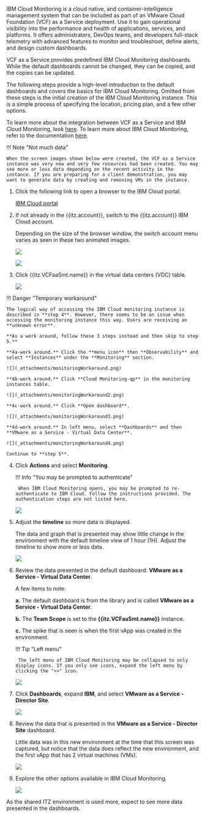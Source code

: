 IBM Cloud Monitoring is a cloud native, and container-intelligence management system that can be included as part of an VMware Cloud Foundation (VCF) as a Service deployment. Use it to gain operational visibility into the performance and health of applications, services, and platforms. It offers administrators, DevOps teams, and developers full-stack telemetry with advanced features to monitor and troubleshoot, define alerts, and design custom dashboards. 

VCF as a Service provides predefined IBM Cloud Monitoring dashboards. While the default dashboards cannot be changed, they can be copied, and the copies can be updated.

The following steps provide a high-level introduction to the default dashboards and covers the basics for IBM Cloud Monitoring. Omitted from these steps is the initial creation of the IBM Cloud Monitoring instance. This is a simple process of specifying the location, pricing plan, and a few other options.

To learn more about the integration between VCF as a Service and IBM Cloud Monitoring, look <a href="https://cloud.ibm.com/docs/vmwaresolutions?topic=vmwaresolutions-single-tenant-monitoring" target="_blank">here</a>. To learn more about IBM Cloud Monitoring, refer to the documentation <a href="https://cloud.ibm.com/docs/monitoring?topic=monitoring-getting-started" target="_blank">here</a>.

!!! Note "Not much data"

    When the screen images shown below were created, the VCF as a Service instance was very new and very few resources had been created. You may see more or less data depending on the recent activity in the instance. If you are preparing for a client demonstration, you may want to generate data by creating and removing VMs in the instance.

1. Click the following link to open a browser to the IBM Cloud portal.

    <a href="https://cloud.ibm.com/vmware/resources/vdc" target="_blank">IBM Cloud portal</a>

2. If not already in the {{itz.account}}, switch to the {{itz.account}} IBM Cloud account.

    Depending on the size of the browser window, the switch account menu varies as seen in these two animated images.

    ![](_attachments/switchAccount3.gif)

    ![](_attachments/switchAccount4.gif)

3. Click {{itz.VCFaaSmt.name}} in the virtual data centers (VDC) table.

    ![](_attachments/vcf-mt-opeartingVCDtable.png)

!!! Danger "Temporary workaround"

    The logical way of accessing the IBM Cloud monitoring instance is described in **step 4**. However, there seems to be an issue when accessing the monitoring instance this way. Users are receiving an **unknown error**.

    **As a work around, follow these 3 steps instead and then skip to step 5.**

    **4a-work around.** Click the **menu icon** then **Observability** and select **Instances** under the **Monitoring** section.

    ![](_attachments/monitoringWorkaround.png)

    **4b-work around.** Click **Cloud Monitoring-qp** in the monitoring instances table.

    ![](_attachments/monitoringWorkaround2.png)

    **4c-work around.** Click **Open dashboard**.

    ![](_attachments/monitoringWorkaround3.png)

    **4d-work around.** In left menu, select **Dashboards** and then **VMware as a Service - Virtual Data Center**.

    ![](_attachments/monitoringWorkaround4.png)

    Continue to **step 5**.

4. Click **Actions** and select **Monitoring**.

    !!! Info "You may be prompted to authenticate"

        When IBM Cloud Monitoring opens, you may be prompted to re-authenticate to IBM Cloud. Follow the instructions provided. The authentication steps are not listed here.

    ![](_attachments/ipMonitoring-Menu.png)

5. Adjust the **timeline** so more data is displayed.

    The data and graph that is presented may show little change in the environment with the default timeline view of 1 hour (1H). Adjust the timeline to show more or less data.

    ![](_attachments/ip-monitoring-timeline.png)

6. Review the data presented in the default dashboard: **VMware as a Service - Virtual Data Center**.

    A few items to note:

    **a.** The default dashboard is from the library and is called **VMware as a Service - Virtual Data Center**.

    **b.** The **Team Scope** is set to the **{{itz.VCFaaSmt.name}}** instance.

    **c.** The spike that is seen is when the first vApp was created in the environment.

    !!! Tip "Left menu"

        The left menu of IBM Cloud Monitoring may be collapsed to only display icons. If you only see icons, expand the left menu by clicking the ">>" icon.

    ![](_attachments/ip-monitoring-defaultDashboard.png)

7. Click **Dashboards**, expand **IBM**, and select **VMware as a Service - Director Site**.

    ![](_attachments/ip-monitoring-DashboardMenu.png)

8. Review the data that is presented in the **VMware as a Service - Director Site** dashboard.

    Little data was in this new environment at the time that this screen was captured, but notice that the data does reflect the new environment, and the first vApp that has 2 virtual machines (VMs).

    ![](_attachments/ip-monitoring-site.png)

9. Explore the other options available in IBM Cloud Monitoring.

    ![](_attachments/ip-monitoringExplore.png)

As the shared ITZ environment is used more, expect to see more data presented in the dashboards. 


